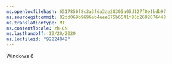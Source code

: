 ```yaml
---
ms.openlocfilehash: 6517856f8c3a3fda3ae28305a05d127f0e1bdb97
ms.sourcegitcommit: 02dd069b9696eb4eee675b6541f86b2602076448
ms.translationtype: MT
ms.contentlocale: zh-CN
ms.lasthandoff: 10/20/2020
ms.locfileid: "92224842"
---
```

Windows 8